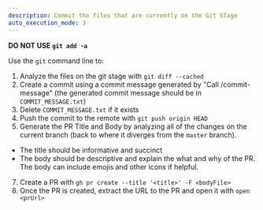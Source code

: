 ```yaml
---
description: Commit the files that are currently on the Git STage
auto_execution_mode: 3
---
```


**DO NOT USE `git add -a`**

Use the `git` command line to:
1. Analyze the files on the git stage with `git diff --cached`
2. Create a commit using a commit message generated by "Call /commit-message" (the generated commit message should be in `COMMIT_MESSAGE.txt`)
3. Delete `COMMIT_MESSAGE.txt` if it exists
4. Push the commit to the remote with `git push origin HEAD`
6. Generate the PR Title and Body by analyzing all of the changes on the current branch (back to where it diverges from the `master` branch). 
  - The title should be informative and succinct
  - The body should be descriptive and explain the what and why of the PR. The body can include emojis and other icons if helpful.
7. Create a PR with `gh pr create --title '<title>' -F <bodyFile>`
8. Once the PR is created, extract the URL to the PR and open it with `open <prUrl>`
